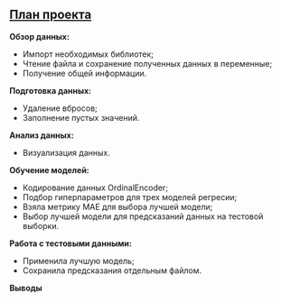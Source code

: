 ## <u>План проекта</u>

**Обзор данных:**
* Импорт необходимых библиотек;
* Чтение файла и сохранение полученных данных в переменные;
* Получение общей информации.

**Подготовка данных:**
* Удаление вбросов;
* Заполнение пустых значений. 

**Анализ данных:**
* Визуализация данных.

**Обучение моделей:**
* Кодирование данных OrdinalEncoder;
* Подбор гиперпараметров для трех моделей регресии;
* Взяла метрику МАЕ для выбора лучшей модели;
* Выбор лучшей модели для предсказаний данных на тестовой выборки.

**Работа с тестовыми данными:**
* Применила лучшую модель;
* Сохранила предсказания отдельным файлом.

**Выводы**

